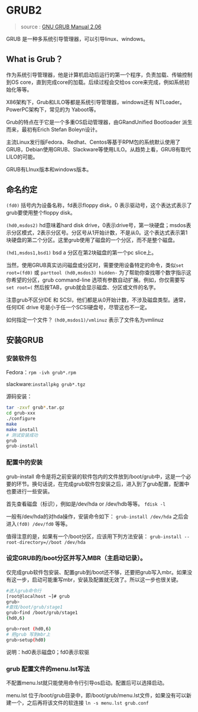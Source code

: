 # GRUB2
> source : [GNU GRUB Manual 2.06](https://www.gnu.org/software/grub/manual/grub/html_node/index.html)

GRUB 是一种多系统引导管理器，可以引导linux、windows。

## What is Grub？

作为系统引导管理器，他是计算机启动后运行的第一个程序，负责加载、传输控制到OS core，直到完成core的加载。后续过程会交给os core来完成，例如系统初始化等等。

X86架构下，Grub和LILO等都是系统引导管理器，windows还有 NTLoader。PowerPC架构下，常见的为 Yaboot等。

Grub的特点在于它是一个多重OS启动管理器，由GRandUnified Bootloader 派生而来，最初有Erich Stefan Boleyn设计。

主流Linux发行版Fedora、Redhat、Centos等基于RPM包的系统默认使用了GRUB，Debian使用GRUB、Slackware等使用LILO。从趋势上看，GRUB有取代LILO的可能。

GRUB有LInux版本和windows版本。

## 命名约定
`(fd0)` 括号内为设备名称，fd表示floppy disk，0 表示驱动号，这个表达式表示了grub要使用整个floppy disk。

`(hd0,msdos2)` hd意味着hard disk drive，0表示drive号，第一块硬盘；msdos表示分区模式，2表示分区号。分区号从1开始计数，不是从0。这个表达式表示第1块硬盘的第二个分区。这里grub使用了磁盘的一个分区，而不是整个磁盘。

`(hd1,msdos1,bsd1)` bsd a 分区在第2块磁盘的第一个pc slice上。

当然，使用GRUB真实访问磁盘或分区时，需要使用设备特定的命令，类似`set root=(fd0)` 或 `parttool (hd0,msdos3) hidden-` 为了帮助你查找哪个数字指示这你希望的分区，grub command-line 选项有参数自动扩展。例如，你仅需要写 `set root=(` 然后按TAB，grub就会显示磁盘、分区或文件的名字。

注意grub不区分IDE 和 SCSI，他们都是从0开始计数，不涉及磁盘类型。通常，任何IDE drive 号是小于任一个SCSI硬盘号，尽管这也不一定。

如何指定一个文件？
`(hd0,msdos1)/vmlinuz` 表示了文件名为vmlinuz
## 安装GRUB

### 安装软件包
Fedora：`rpm -ivh grub*.rpm`

slackware:`installpkg grub*.tgz`

源码安装：
```sh
tar -zxvf grub*.tar.gz
cd grub-xxx
./configure
make
make install
# 测试安装成功
grub
grub-install
```
### 配置中的安装
grub-install 命令是将之前安装的软件包内的文件放到/boot/grub中，这是一个必要的环节。换句话说，在完成grub软件包安装之后，进入到了grub配置，配置中也要进行一些安装。

首先查看磁盘（标识），例如是/dev/hda or /dev/hdb等等。
`fdisk -l`

一般有/dev/hda的对hda操作，安装命令如下： `grub-install /dev/hda` 之后会进入`(fd0) /dev/fd0` 等等。

值得注意的是，如果有一个/boot分区，应该用下列方法安装：
`grub-install --root-directory=//boot /dev/hda` 

### 设定GRUB的/boot分区并写入MBR（主启动记录）。

仅完成grub软件包安装、配置grub到/boot还不够，还要把grub写入mbr。如果没有这一步，启动可能重写mbr，安装及配置就无效了。所以这一步也很关键。

```sh
#进入grub命令行
[root@localhost ~]# grub
grub> 
#查找/boot/grub/stage1
grub>find /boot/grub/stage1
(hd0,6)

grub>root (hd0,6)
# 把grub 写到mbr上
grub>setup(hd0)
```
说明：hd0表示磁盘0；fd0表示软驱

### grub 配置文件的menu.lst写法

不配置menu.lst就只能使用命令行引导os启动。配置后可以选择启动。

menu.lst 位于/boot/grub目录中，即/boot/grub/menu.lst文件，如果没有可以新建一个，之后再将该文件的软连接 `ln -s menu.lst grub.conf` 

